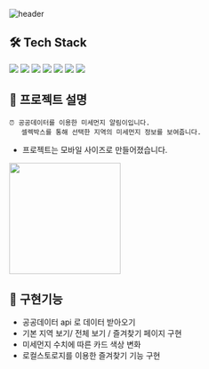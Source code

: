 ![header](https://capsule-render.vercel.app/api?type=waving&text=미세먼지알림이&color=auto&height=250&animation=scaleIn)


## 🛠 Tech Stack

<img src="https://img.shields.io/badge/REACT-61DAFB?style=for-the-badge&logo=React&logoColor=white"/> <img src="https://img.shields.io/badge/REDUX-764ABC?style=for-the-badge&logo=Redux&logoColor=white"/>
<img src="https://img.shields.io/badge/STYLED-COMPONENTS-DB7093?style=for-the-badge&logo=styled-components&logoColor=white"/>
<img src="https://img.shields.io/badge/VITE-646CFF?style=for-the-badge&logo=Vite&logoColor=white"/>
<img src="https://img.shields.io/badge/ReactRouter-F7DF1E?style=for-the-badge&logo=redux&logoColor=white"/>
<img src="https://img.shields.io/badge/javascript-red?style=for-the-badge&logo=javascript&logoColor=white"/>
<img src="https://img.shields.io/badge/HTML5-008000?style=for-the-badge&logo=HTML5&logoColor=#E34F26"/>
</div>

## 📗 프로젝트 설명

```
⏰ 공공데이터를 이용한 미세먼지 알림이입니다. 
   셀렉박스를 통해 선택한 지역의 미세먼지 정보를 보여줍니다.
```
- 프로젝트는 모바일 사이즈로 만들어졌습니다.

<a href='https://ifh.cc/v-m1W6Nr' target='_blank'><img src='https://ifh.cc/g/m1W6Nr.gif' border='0' width="200"></a>

## 📌 구현기능

- 공공데이터 api 로 데이터 받아오기
- 기본 지역 보기/ 전체 보기 / 즐겨찾기 페이지 구현
- 미세먼지 수치에 따른 카드 색상 변화
- 로컬스토로지를 이용한 즐겨찾기 기능 구현

